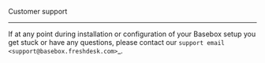
Customer support
****************

If at any point during installation or configuration of your Basebox setup you get stuck or have any questions, please contact our `support email <support@basebox.freshdesk.com>`_.

